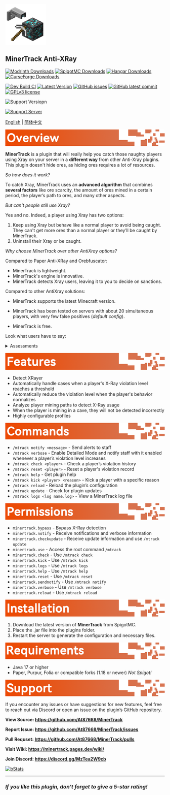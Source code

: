 ![MinerTrack Anti-XRay](./Images/MinerTrack.png)

## MinerTrack Anti-XRay

[![Modrinth Downloads](https://img.shields.io/modrinth/dt/minertrack?style=flat&label=Modrinth%20Downloads&color=%234bd965)](https://modrinth.com/plugin/minertrack) [![SpigotMC Downloads](https://img.shields.io/spiget/downloads/120562?label=SpigotMC%20Downloads&color=yellow)](https://www.spigotmc.org/resources/120562/) [![Hangar Downloads](https://img.shields.io/hangar/dt/MinerTrack?label=Hangar%20Downloads&color=blue)](https://hangar.papermc.io/Author87668/MinerTrack) [![CurseForge Downloads](https://img.shields.io/curseforge/dt/1159157?label=CurseForge%20Downloads&color=orange)](https://www.curseforge.com/minecraft/bukkit-plugins/minertrack)

[![Dev Build CI](https://img.shields.io/github/actions/workflow/status/At87668/MinerTrack/AutoBuild_CI_dev.yml?style=flat&label=Dev%20Build%20CI)](https://github.com/At87668/MinerTrack/actions/workflows/AutoBuild_CI_dev.yml) [![Latest Version](https://img.shields.io/github/release/At87668/MinerTrack.svg?style=flat&label=Latest%20Version)](https://gitHub.com/At87668/MinerTrack/releases/) [![GitHub issues](https://img.shields.io/github/issues/At87668/MinerTrack.svg?style=flat&label=Github%20Issue)](https://gitHub.com/At87668/MinerTrack/issues/) [![GitHub latest commit](https://img.shields.io/github/last-commit/At87668/MinerTrack?style=flat&label=Last%20Commit)](https://gitHub.com/At87668/MinerTrack/commit/) [![GPLv3 license](https://img.shields.io/badge/License-GPLv3-blue.svg?style=flat&label=Open%20Source%20License)](https://github.com/At87668/MinerTrack/blob/main/LICENSE)

![Support Versiopn](https://img.shields.io/badge/Support_Version-1.21.x_%7C_1.20.x_%7C_1.19.x_%7C_1.18.x-&?color=069F00)

[![Support Server](https://img.shields.io/discord/1302190990639235122.svg?label=Discord&logo=Discord&colorB=7289da&style=for-the-badge)](https://discord.gg/MzTea2W9cb)

[English](./README.md) | [简体中文](./README-zh_hans.md)

![Image](./Images/Overview.png)

**MinerTrack** is a plugin that will really help you catch those naughty players using Xray on your server in a **different way** from other Anti-Xray plugins. This plugin doesn't hide ores, as hiding ores requires a lot of resources.

*So how does it work?*

To catch Xray, MinerTrack uses an **advanced algorithm** that combines **several factors** like ore scarcity, the amount of ores mined in a certain period, the player’s path to ores, and many other aspects.

*But can't people still use Xray?*

Yes and no. Indeed, a player using Xray has two options:
1. Keep using Xray but behave like a normal player to avoid being caught. They can't get more ores than a normal player or they’ll be caught by MinerTrack.
2. Uninstall their Xray or be caught.

*Why choose MinerTrack over other AntiXray options?*

Compared to Paper Anti-XRay and Orebfuscator:
- MinerTrack is lightweight.
- MinerTrack's engine is innovative.
- MinerTrack detects Xray users, leaving it to you to decide on sanctions.

Compared to other AntiXray solutions:
- MinerTrack supports the latest Minecraft version.

- MinerTrack has been tested on servers with about 20 simultaneous players, with very few false positives (*default config*).

- MinerTrack is free.

Look what users have to say:

<details>
<summary>Assessments</summary>

![Assessment 1](https://cdn.modrinth.com/data/O3VQnhG2/images/732fb5912dc2ae4049631d1acd2e71acb5a58227.png)

![Assessment 2](https://cdn.modrinth.com/data/O3VQnhG2/images/8c9ccc951e5baf6a4181154f499a0fab30749a74.png)

![Assessment 3](https://cdn.modrinth.com/data/O3VQnhG2/images/edde401191d2d235c48995b962c89461e0ad97c6.png)
</details>

![Image](./Images/Features.png)

- Detect XRayer
- Automatically handle cases when a player's X-Ray violation level reaches a threshold
- Automatically reduce the violation level when the player's behavior normalizes
- Analyze player mining paths to detect X-Ray usage
- When the player is mining in a cave, they will not be detected incorrectly
- Highly configurable profiles

![Image](./Images/Commands.png)

- `/mtrack notify <message>` - Send alerts to staff
- `/mtrack verbose` - Enable Detailed Mode and notify staff with it enabled whenever a player’s violation level increases
- `/mtrack check <player>` - Check a player’s violation history
- `/mtrack reset <player>` - Reset a player's violation record
- `/mtrack help` - Get plugin help
- `/mtrack kick <player> <reason>` - Kick a player with a specific reason
- `/mtrack reload` - Reload the plugin’s configuration
- `/mtrack update` - Check for plugin updates
- `/mtrack logs <log name.log>` - View a MinerTrack log file

![Image](./Images/Permissions.png)

- `minertrack.bypass` - Bypass X-Ray detection
- `minertrack.notify` - Receive notifications and verbose information
- `minertrack.checkupdate` - Receive update information and use `/mtrack update`
- `minertrack.use` - Access the root command `/mtrack`
- `minertrack.check` - Use `/mtrack check`
- `minertrack.kick` - Use `/mtrack kick`
- `minertrack.logs` - Use `/mtrack logs`
- `minertrack.help` - Use `/mtrack help`
- `minertrack.reset` - Use `/mtrack reset`
- `minertrack.sendnotify` - Use `/mtrack notify`
- `minertrack.verbose` - Use `/mtrack verbose`
- `minertrack.reload` - Use `/mtrack reload`

![Image](./Images/Installation.png)

1. Download the latest version of **MinerTrack** from SpigotMC.
2. Place the .jar file into the plugins folder.
3. Restart the server to generate the configuration and necessary files.

![Image](./Images/Requirements.png)

- Java 17 or higher
- Paper, Purpur, Folia or compatible forks (1.18 or newer) *Not Spigot!*

![Image](./Images/Support.png)

If you encounter any issues or have suggestions for new features, feel free to reach out via Discord or open an issue on the plugin’s GitHub repository.



**View Source: https://github.com/At87668/MinerTrack**

**Report Issue: https://github.com/At87668/MinerTrack/issues**

**Pull Requset: https://github.com/At87668/MinerTrack/pulls**

**Visit Wiki: https://minertrack.pages.dev/wiki/**

**Join Discord: https://discord.gg/MzTea2W9cb**



[![bStats](https://bstats.org/signatures/bukkit/MinerTrack.svg)](https://bstats.org/plugin/bukkit/MinerTrack/23790)

---

### *If you like this plugin, don’t forget to give a 5-star rating!*
